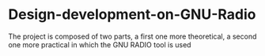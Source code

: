# Design-development-on-GNU-Radio
The project is composed of two parts, a first one more theoretical, a second one more practical in which the GNU RADIO tool is used
